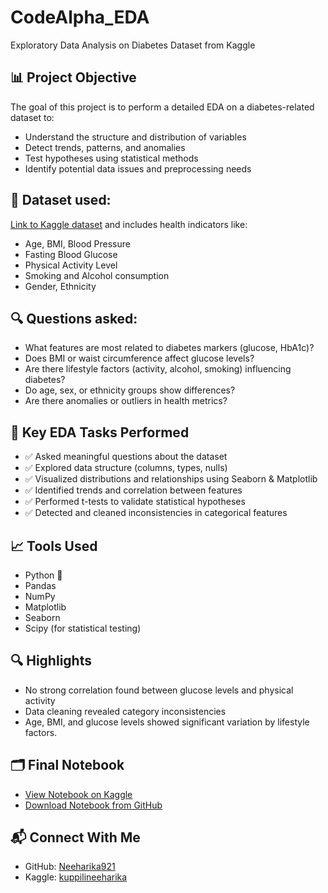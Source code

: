 # CodeAlpha_EDA
Exploratory Data Analysis on Diabetes Dataset from Kaggle

## 📊 Project Objective

The goal of this project is to perform a detailed EDA on a diabetes-related dataset to:

- Understand the structure and distribution of variables
- Detect trends, patterns, and anomalies
- Test hypotheses using statistical methods
- Identify potential data issues and preprocessing needs

## 📁 Dataset used:
[Link to Kaggle dataset](https://www.kaggle.com/datasets/marshalpatel3558/diabetes-prediction-dataset) and includes health indicators like:

- Age, BMI, Blood Pressure
- Fasting Blood Glucose
- Physical Activity Level
- Smoking and Alcohol consumption
- Gender, Ethnicity

## 🔍 Questions asked:
- What features are most related to diabetes markers (glucose, HbA1c)?
- Does BMI or waist circumference affect glucose levels?
- Are there lifestyle factors (activity, alcohol, smoking) influencing diabetes?
- Do age, sex, or ethnicity groups show differences?
- Are there anomalies or outliers in health metrics?

## 🧠 Key EDA Tasks Performed

- ✅ Asked meaningful questions about the dataset
- ✅ Explored data structure (columns, types, nulls)
- ✅ Visualized distributions and relationships using Seaborn & Matplotlib
- ✅ Identified trends and correlation between features
- ✅ Performed t-tests to validate statistical hypotheses
- ✅ Detected and cleaned inconsistencies in categorical features

## 📈 Tools Used

- Python 🐍
- Pandas
- NumPy
- Matplotlib
- Seaborn
- Scipy (for statistical testing)

## 🔍 Highlights

- No strong correlation found between glucose levels and physical activity
- Data cleaning revealed category inconsistencies
- Age, BMI, and glucose levels showed significant variation by lifestyle factors.

## 🗂️ Final Notebook

- [View Notebook on Kaggle](https://www.kaggle.com/code/kuppilineeharika/dataset1/edit)  
- [Download Notebook from GitHub](https://github.com/Neeharika921/CodeAlpha_EDA/blob/eeb6d4e6cc09e4899e50a931c8b56bd7627c3606/dataset1.ipynb)

## 📬 Connect With Me

- GitHub: [Neeharika921](https://github.com/Neeharika921)  
- Kaggle: [kuppilineeharika](https://www.kaggle.com/kuppilineeharika)
  
